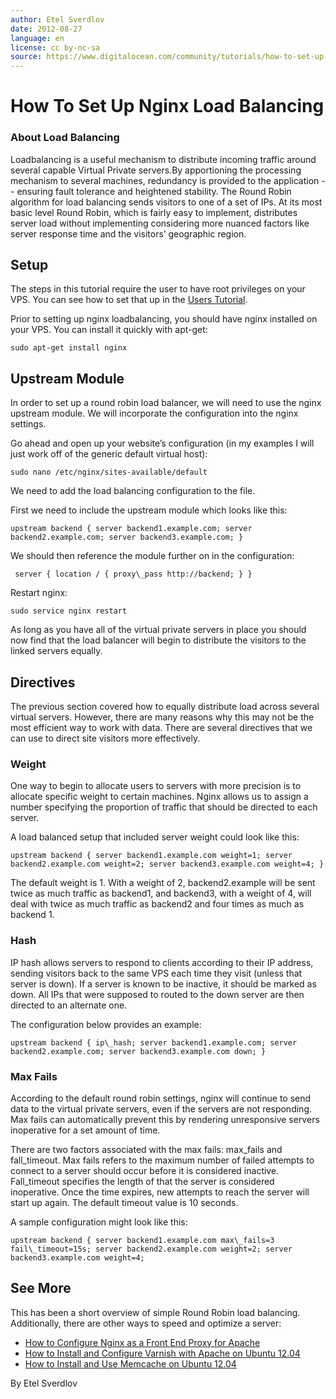 ```yaml
---
author: Etel Sverdlov
date: 2012-08-27
language: en
license: cc by-nc-sa
source: https://www.digitalocean.com/community/tutorials/how-to-set-up-nginx-load-balancing
---
```


# How To Set Up Nginx Load Balancing

### About Load Balancing

Loadbalancing is a useful mechanism to distribute incoming traffic around several capable Virtual Private servers.By apportioning the processing mechanism to several machines, redundancy is provided to the application -- ensuring fault tolerance and heightened stability. The Round Robin algorithm for load balancing sends visitors to one of a set of IPs. At its most basic level Round Robin, which is fairly easy to implement, distributes server load without implementing considering more nuanced factors like server response time and the visitors’ geographic region.

## Setup

The steps in this tutorial require the user to have root privileges on your VPS. You can see how to set that up in the [Users Tutorial](https://www.digitalocean.com/community/articles/how-to-add-and-delete-users-on-ubuntu-12-04-and-centos-6).

Prior to setting up nginx loadbalancing, you should have nginx installed on your VPS. You can install it quickly with apt-get:

    sudo apt-get install nginx

## Upstream Module

In order to set up a round robin load balancer, we will need to use the nginx upstream module. We will incorporate the configuration into the nginx settings.

Go ahead and open up your website’s configuration (in my examples I will just work off of the generic default virtual host):

    sudo nano /etc/nginx/sites-available/default

We need to add the load balancing configuration to the file.

First we need to include the upstream module which looks like this:

    upstream backend { server backend1.example.com; server backend2.example.com; server backend3.example.com; }

We should then reference the module further on in the configuration:

     server { location / { proxy\_pass http://backend; } }

Restart nginx:

    sudo service nginx restart

As long as you have all of the virtual private servers in place you should now find that the load balancer will begin to distribute the visitors to the linked servers equally.

## Directives

The previous section covered how to equally distribute load across several virtual servers. However, there are many reasons why this may not be the most efficient way to work with data. There are several directives that we can use to direct site visitors more effectively.

### Weight

One way to begin to allocate users to servers with more precision is to allocate specific weight to certain machines. Nginx allows us to assign a number specifying the proportion of traffic that should be directed to each server.

A load balanced setup that included server weight could look like this:

    upstream backend { server backend1.example.com weight=1; server backend2.example.com weight=2; server backend3.example.com weight=4; }

The default weight is 1. With a weight of 2, backend2.example will be sent twice as much traffic as backend1, and backend3, with a weight of 4, will deal with twice as much traffic as backend2 and four times as much as backend 1.

### Hash

IP hash allows servers to respond to clients according to their IP address, sending visitors back to the same VPS each time they visit (unless that server is down). If a server is known to be inactive, it should be marked as down. All IPs that were supposed to routed to the down server are then directed to an alternate one.

The configuration below provides an example:

    upstream backend { ip\_hash; server backend1.example.com; server backend2.example.com; server backend3.example.com down; }

### Max Fails

According to the default round robin settings, nginx will continue to send data to the virtual private servers, even if the servers are not responding. Max fails can automatically prevent this by rendering unresponsive servers inoperative for a set amount of time.

There are two factors associated with the max fails: max\_fails and fall\_timeout. Max fails refers to the maximum number of failed attempts to connect to a server should occur before it is considered inactive. Fall\_timeout specifies the length of that the server is considered inoperative. Once the time expires, new attempts to reach the server will start up again. The default timeout value is 10 seconds.

A sample configuration might look like this:

    upstream backend { server backend1.example.com max\_fails=3 fail\_timeout=15s; server backend2.example.com weight=2; server backend3.example.com weight=4;

## See More

This has been a short overview of simple Round Robin load balancing. Additionally, there are other ways to speed and optimize a server:

- [How to Configure Nginx as a Front End Proxy for Apache](https://www.digitalocean.com/community/articles/how-to-configure-nginx-as-a-front-end-proxy-for-apache)
- [How to Install and Configure Varnish with Apache on Ubuntu 12.04](https://www.digitalocean.com/community/articles/how-to-install-and-configure-varnish-with-apache-on-ubuntu-12-04--3)
- [How to Install and Use Memcache on Ubuntu 12.04](https://www.digitalocean.com/community/articles/how-to-install-and-use-memcache-on-ubuntu-12-04)

By Etel Sverdlov
